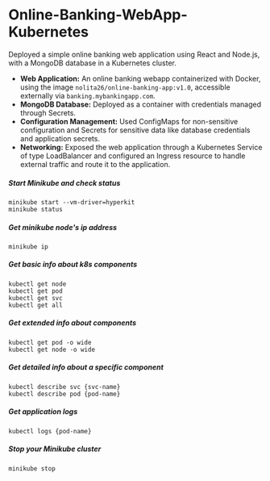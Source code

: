 # Online-Banking-WebApp-Kubernetes

Deployed a simple online banking web application using React and Node.js, with a MongoDB database in a Kubernetes cluster.
- **Web Application:** An online banking webapp containerized with Docker, using the image `nolita26/online-banking-app:v1.0`, accessible externally via `banking.mybankingapp.com`.
- **MongoDB Database:** Deployed as a container with credentials managed through Secrets.
- **Configuration Management:** Used ConfigMaps for non-sensitive configuration and Secrets for sensitive data like database credentials and application secrets.
- **Networking:** Exposed the web application through a Kubernetes Service of type LoadBalancer and configured an Ingress resource to handle external traffic and route it to the application.

##### Start Minikube and check status
    minikube start --vm-driver=hyperkit 
    minikube status

##### Get minikube node's ip address
    minikube ip

##### Get basic info about k8s components
    kubectl get node
    kubectl get pod
    kubectl get svc
    kubectl get all

##### Get extended info about components
    kubectl get pod -o wide
    kubectl get node -o wide

##### Get detailed info about a specific component
    kubectl describe svc {svc-name}
    kubectl describe pod {pod-name}

##### Get application logs
    kubectl logs {pod-name}
    
##### Stop your Minikube cluster
    minikube stop
